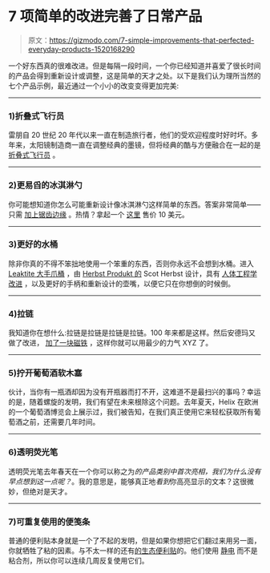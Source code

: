# 7 项简单的改进完善了日常产品

> 原文：<https://gizmodo.com/7-simple-improvements-that-perfected-everyday-products-1520168290>

一个好东西真的很难改进。但是每隔一段时间，一个你已经知道并喜爱了很长时间的产品会得到重新设计或调整，这是简单的天才之处。以下是我们认为理所当然的七个产品示例，最近通过一个小小的改变变得更加完美:

* * *

### 1)折叠式飞行员



雷朋自 20 世纪 20 年代以来一直在制造旅行者，他们的受欢迎程度时好时坏。多年来，太阳镜制造商一直在调整经典的墨镜，但将经典的酷与方便融合在一起的是 [折叠式飞行员](http://www.ray-ban.com/usa/sunglasses/RB3479%20unisex%201-aviator%20folding-gold) 。

* * *

### 2)更易舀的冰淇淋勺

你可能想知道你怎么可能重新设计像冰淇淋勺这样简单的东西。答案非常简单——只需 [加上锯齿边缘](http://bit.ly/1luZSCt) 。热情？拿起一个 [这里](http://amcohouseworks.com/serrated-ice-cream-scoop.html) 售价 10 美元。

* * *

### 3)更好的水桶

除非你真的不得不笨拙地使用一个笨重的东西，否则你永远不会想到水桶。进入 [Leaktite 大手爪桶](http://www.homedepot.com/p/Leaktite-Big-Gripper-3-5-gal-All-Purpose-Bucket-03BGBLK/203908562#) ，由 [Herbst Produkt 的](http://www.herbstprodukt.com/) Scot Herbst 设计，具有 [人体工程学改进](http://bit.ly/1of49wd) ，以及更好的手柄和重新设计的壶嘴，以便它只在你想倒的时候倒。

* * *

### 4)拉链

我知道你在想什么:拉链是拉链是拉链是拉链。100 年来都是这样。然后安德玛又做了改进， [加了一块磁铁](http://bit.ly/MI1bBq) ，这样你就可以用最少的力气 XYZ 了。

* * *

### 5)拧开葡萄酒软木塞

伙计，当你有一瓶酒却因为没有开瓶器而打不开，这难道不是最扫兴的事吗？幸运的是，随着螺旋的发明，我们有望在未来根除这个问题。去年夏天，Helix 在欧洲的一个葡萄酒博览会上展示过，我们被告知，在我们真正使用它来轻松获取所有葡萄酒之前，还需要几年时间。

* * *

### 6)透明荧光笔

透明荧光笔去年春天在一个你可以称之为*的产品类别中首次亮相，我们为什么没有早点想到这一点呢？*。我的意思是，能够真正地*看到*你高亮显示的文本？这很微妙，但绝对是天才。

* * *

### 7)可重复使用的便笺条

普通的便利贴本身就是一个了不起的发明，但是如果你想把它们翻过来用另一面，你就牺牲了粘的因素。与不太一样的还有[的生态便利贴](http://www.ecostaticinc.com/SearchResults.asp?Cat=1851#slickynotes)的。他们使用 [静电](http://bit.ly/1gljJ5d) 而不是粘合剂，所以你可以连续几周反复使用它们。